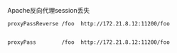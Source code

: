 

Apache反向代理session丢失

```
proxyPassReverse /foo  http://172.21.8.12:11200/foo
```

```

proxyPass        /foo  http://172.21.8.12:11200/foo
```



